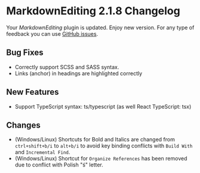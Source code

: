 # MarkdownEditing 2.1.8 Changelog

Your _MarkdownEditing_ plugin is updated. Enjoy new version. For any type of
feedback you can use [GitHub issues][issues].

## Bug Fixes

* Correctly support SCSS and SASS syntax.
* Links (anchor) in headings are highlighted correctly

## New Features

* Support TypeScript syntax: ts/typescript (as well React TypeScript: tsx)

## Changes

* (Windows/Linux) Shortcuts for Bold and Italics are changed from `ctrl+shift+b/i` to `alt+b/i` to avoid key binding conflicts with `Build With` and `Incremental Find`.
* (Windows/Linux) Shortcut for `Organize References` has been removed due to conflict with Polish "ś" letter.

[issues]: https://github.com/SublimeText-Markdown/MarkdownEditing/issues
